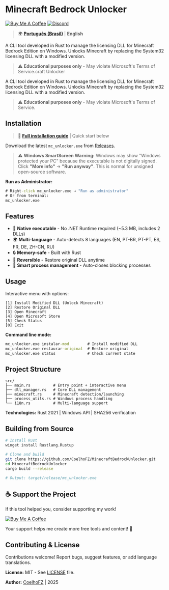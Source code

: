 ﻿# Minecraft Bedrock Unlocker

[![Buy Me A Coffee](https://img.shields.io/badge/Buy%20Me%20A%20Coffee-Support-yellow?style=for-the-badge&logo=buy-me-a-coffee)](https://buymeacoffee.com/coelhofz)
[![Discord](https://img.shields.io/badge/Discord-Join%20Server-5865F2?style=for-the-badge&logo=discord&logoColor=white)](https://discord.gg/anwwRuXn)

> 🌍 **[Português (Brasil)](README_PT-BR.md)** | **English**

A CLI tool developed in Rust to manage the licensing DLL for Minecraft Bedrock Edition on Windows.
Unlocks Minecraft by replacing the System32 licensing DLL with a modified version.

> ⚠️ **Educational purposes only** - May violate Microsoft's Terms of Service.craft Unlocker

A CLI tool developed in Rust to manage the licensing DLL for Minecraft Bedrock Edition on Windows.
Unlocks Minecraft by replacing the System32 licensing DLL with a modified version.

> ⚠️ **Educational purposes only** - May violate Microsoft's Terms of Service.

## Installation

> 📖 **[Full installation guide](INSTALL.md)** | Quick start below

Download the latest `mc_unlocker.exe` from [Releases](https://github.com/CoelhoFZ/MinecraftBedrockUnlocker/releases).

> ⚠️ **Windows SmartScreen Warning:** Windows may show "Windows protected your PC" because the executable is not digitally signed. Click **"More info"** → **"Run anyway"**. This is normal for unsigned open-source software.

**Run as Administrator:**
```cmd
# Right-click mc_unlocker.exe → "Run as administrator"
# Or from terminal:
mc_unlocker.exe
```

## Features

- 🚀 **Native executable** - No .NET Runtime required (~5.3 MB, includes 2 DLLs)
- 🌍 **Multi-language** - Auto-detects 8 languages (EN, PT-BR, PT-PT, ES, FR, DE, ZH-CN, RU)
- 🔒 **Memory-safe** - Built with Rust
- 🔄 **Reversible** - Restore original DLL anytime
- 🔐 **Smart process management** - Auto-closes blocking processes

## Usage

Interactive menu with options:
```
[1] Install Modified DLL (Unlock Minecraft)
[2] Restore Original DLL
[3] Open Minecraft
[4] Open Microsoft Store
[5] Check Status
[0] Exit
```

**Command line mode:**
```cmd
mc_unlocker.exe instalar-mod        # Install modified DLL
mc_unlocker.exe restaurar-original  # Restore original
mc_unlocker.exe status              # Check current state
```

## Project Structure

```
src/
├── main.rs          # Entry point + interactive menu
├── dll_manager.rs   # Core DLL management
├── minecraft.rs     # Minecraft detection/launching
├── process_utils.rs # Windows process handling
└── i18n.rs          # Multi-language support
```

**Technologies:** Rust 2021 | Windows API | SHA256 verification

## Building from Source

```bash
# Install Rust
winget install Rustlang.Rustup

# Clone and build
git clone https://github.com/CoelhoFZ/MinecraftBedrockUnlocker.git
cd MinecraftBedrockUnlocker
cargo build --release

# Output: target/release/mc_unlocker.exe
```

## ☕ Support the Project

If this tool helped you, consider supporting my work!

[![Buy Me A Coffee](https://img.shields.io/badge/Buy%20Me%20A%20Coffee-Donate-yellow.svg?style=for-the-badge&logo=buy-me-a-coffee)](https://buymeacoffee.com/coelhofz)

Your support helps me create more free tools and content! 🚀

## Contributing & License

Contributions welcome! Report bugs, suggest features, or add language translations.

**License:** MIT - See [LICENSE](LICENSE) file.

**Author:** [CoelhoFZ](https://www.youtube.com/@CoelhoFZ) | 2025
